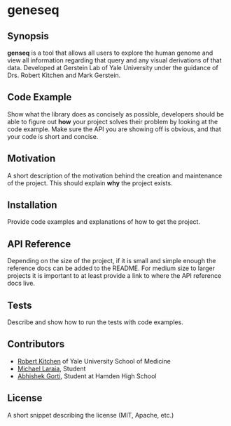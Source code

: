 # geneseq
## Synopsis

**genseq** is a tool that allows all users to explore the human genome and view all information regarding that query and any visual derivations of that data. Developed at Gerstein Lab of Yale University under the guidance of Drs. Robert Kitchen and Mark Gerstein.

## Code Example

Show what the library does as concisely as possible, developers should be able to figure out **how** your project solves their problem by looking at the code example. Make sure the API you are showing off is obvious, and that your code is short and concise.

## Motivation

A short description of the motivation behind the creation and maintenance of the project. This should explain **why** the project exists.

## Installation

Provide code examples and explanations of how to get the project.

## API Reference

Depending on the size of the project, if it is small and simple enough the reference docs can be added to the README. For medium size to larger projects it is important to at least provide a link to where the API reference docs live.

## Tests

Describe and show how to run the tests with code examples.

## Contributors

 - [Robert Kitchen](https://github.com/rkitchen/) of Yale University School of Medicine
 - [Michael Laraia](https://github.com/miclaraia/), Student
 - [Abhishek Gorti](http://gorti.me/), Student at Hamden High School

## License

A short snippet describing the license (MIT, Apache, etc.)